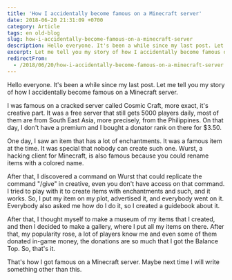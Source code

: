 ```yaml
---
title: 'How I accidentally become famous on a Minecraft server'
date: 2018-06-20 21:31:09 +0700
category: Article
tags: en old-blog
slug: how-i-accidentally-become-famous-on-a-minecraft-server
description: Hello everyone. It's been a while since my last post. Let me tell you my story of how I accidentally become famous on a Minecraft server.
excerpt: Let me tell you my story of how I accidentally become famous on a Minecraft server. 
redirectFrom: 
  - /2018/06/20/how-i-accidentally-become-famous-on-a-minecraft-server
---
```


Hello everyone. It's been a while since my last post. Let me tell you my story of how I accidentally become famous on a Minecraft server. 

I was famous on a cracked server called Cosmic Craft, more exact, it's creative part. It was a free server that still gets 5000 players daily, most of them are from South East Asia, more precisely, from the Philippines. On that day, I don't have a premium and I bought a donator rank on there for $3.50. 

One day, I saw an item that has a lot of enchantments. It was a famous item at the time. It was special that nobody can create such one. Wurst, a hacking client for Minecraft, is also famous because you could rename items with a colored name. 

After that, I discovered a command on Wurst that could replicate the command "/give" in creative, even you don't have access on that command. I tried to play with it to create items with enchantments and such, and it works. So, I put my item on my plot, advertised it, and everybody went on it. Everybody also asked me how do I do it, so I created a guidebook about it. 

After that, I thought myself to make a museum of my items that I created, and then I decided to make a gallery, where I put all my items on there. After that, my popularity rose, a lot of players know me and even some of them donated in-game money, the donations are so much that I got the Balance Top. So, that's it. 

That's how I got famous on a Minecraft server. Maybe next time I will write something other than this.
